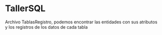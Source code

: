 # TallerSQL
Archivo TablasRegistro, podemos encontrar las entidades con sus atributos y los registros de los datos de cada tabla
